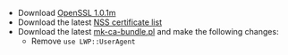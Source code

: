  * Download [OpenSSL 1.0.1m](http://www.openssl.org/source/openssl-1.0.1m.tar.gz)
 * Download the latest [NSS certificate list](http://hg.mozilla.org/mozilla-central/raw-file/default/security/nss/lib/ckfw/builtins/certdata.txt)
 * Download the latest [mk-ca-bundle.pl](https://raw.githubusercontent.com/bagder/curl/master/lib/mk-ca-bundle.pl) and make the following changes:
	* Remove `use LWP::UserAgent`
